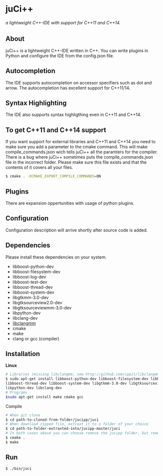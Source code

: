 # juCi++
###### a lightweight C++-IDE with support for C++11 and C++14.
## About
juCi++ is a lightweight C++-IDE written in C++. You can write plugins
in Python and configure the IDE from the config.json file.


## Autocompletion
The IDE supports autocompletion on accessor specifiers such as dot and arrow. The autocompletion has excellent support for C++11/14.

## Syntax Highlighting
The IDE also supports syntax highligthing even in C++11 and C++14.

## To get C++11 and C++14 support
If you want support for external libraries and C++11 and C++14 you need to make sure you add a parameter to the cmake command. This will make compile_commands.json wich tells juCi++ all the paramters for the compiler. There is a bug where juCi++ sometimes puts the compile_commands.json file in the incorrect folder. Please make sure this file exists and that the contents of it covers all your files.
```sh
$ cmake . -DCMAKE_EXPORT_COMPILE_COMMANDS=ON
```

## Plugins
There are expansion oppertunities with usage of python plugins.

## Configuration
Configuration description will arrive shortly after source code is added.

## Dependencies ##
Please install these dependencies on your system.

* libboost-python-dev 
* libboost-filesystem-dev 
* libboost-log-dev 
* libboost-test-dev 
* libboost-thread-dev 
* libboost-system-dev 
* libgtkmm-3.0-dev 
* libgtksourceview2.0-dev 
* libgtksourceviewmm-3.0-dev 
* libpython-dev 
* libclang-dev
* [libclangmm](http://github.com/cppit/libclangmm/)
* cmake
* make
* clang or gcc (compiler)

## Installation ##
**Linux**
```sh
# Libraries (missing libclangmm, see http://github.com/cppit/libclangmm/ for installation)
$ sudo apt-get install libboost-python-dev libboost-filesystem-dev libboost-log-dev libboost-test-dev 
libboost-thread-dev libboost-system-dev libgtkmm-3.0-dev libgtksourceview2.0-dev libgtksourceviewmm-3.0-dev
libpython-dev libclang-dev
# Programs
$sudo apt-get install make cmake gcc

```
Compile
```sh
# When git clone
$ cd path-to-cloned-from-folder/jucipp/juci
# When download zipped file, extraxt it to a folder of your choice
$ cd path-to-folder-extraxted-into/jucipp-master/juci
# In both cases above you can choose remove the jucipp folder, but remeber to apply changes to cd command as well.
$ cmake .
$ make
```

## Run
```sh
$ ./bin/juci
```
